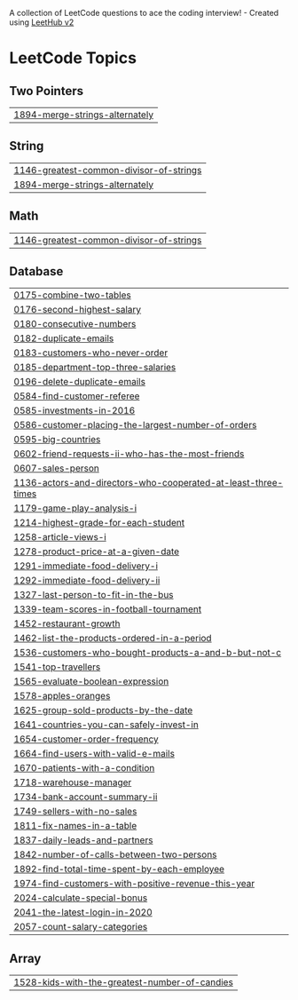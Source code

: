 A collection of LeetCode questions to ace the coding interview! - Created using [LeetHub v2](https://github.com/arunbhardwaj/LeetHub-2.0)
<!---LeetCode Topics Start-->
# LeetCode Topics
## Two Pointers
|  |
| ------- |
| [1894-merge-strings-alternately](https://github.com/Divyasakhare07/LeetCode-Practice/tree/master/1894-merge-strings-alternately) |
## String
|  |
| ------- |
| [1146-greatest-common-divisor-of-strings](https://github.com/Divyasakhare07/LeetCode-Practice/tree/master/1146-greatest-common-divisor-of-strings) |
| [1894-merge-strings-alternately](https://github.com/Divyasakhare07/LeetCode-Practice/tree/master/1894-merge-strings-alternately) |
## Math
|  |
| ------- |
| [1146-greatest-common-divisor-of-strings](https://github.com/Divyasakhare07/LeetCode-Practice/tree/master/1146-greatest-common-divisor-of-strings) |
## Database
|  |
| ------- |
| [0175-combine-two-tables](https://github.com/Divyasakhare07/LeetCode-Practice/tree/master/0175-combine-two-tables) |
| [0176-second-highest-salary](https://github.com/Divyasakhare07/LeetCode-Practice/tree/master/0176-second-highest-salary) |
| [0180-consecutive-numbers](https://github.com/Divyasakhare07/LeetCode-Practice/tree/master/0180-consecutive-numbers) |
| [0182-duplicate-emails](https://github.com/Divyasakhare07/LeetCode-Practice/tree/master/0182-duplicate-emails) |
| [0183-customers-who-never-order](https://github.com/Divyasakhare07/LeetCode-Practice/tree/master/0183-customers-who-never-order) |
| [0185-department-top-three-salaries](https://github.com/Divyasakhare07/LeetCode-Practice/tree/master/0185-department-top-three-salaries) |
| [0196-delete-duplicate-emails](https://github.com/Divyasakhare07/LeetCode-Practice/tree/master/0196-delete-duplicate-emails) |
| [0584-find-customer-referee](https://github.com/Divyasakhare07/LeetCode-Practice/tree/master/0584-find-customer-referee) |
| [0585-investments-in-2016](https://github.com/Divyasakhare07/LeetCode-Practice/tree/master/0585-investments-in-2016) |
| [0586-customer-placing-the-largest-number-of-orders](https://github.com/Divyasakhare07/LeetCode-Practice/tree/master/0586-customer-placing-the-largest-number-of-orders) |
| [0595-big-countries](https://github.com/Divyasakhare07/LeetCode-Practice/tree/master/0595-big-countries) |
| [0602-friend-requests-ii-who-has-the-most-friends](https://github.com/Divyasakhare07/LeetCode-Practice/tree/master/0602-friend-requests-ii-who-has-the-most-friends) |
| [0607-sales-person](https://github.com/Divyasakhare07/LeetCode-Practice/tree/master/0607-sales-person) |
| [1136-actors-and-directors-who-cooperated-at-least-three-times](https://github.com/Divyasakhare07/LeetCode-Practice/tree/master/1136-actors-and-directors-who-cooperated-at-least-three-times) |
| [1179-game-play-analysis-i](https://github.com/Divyasakhare07/LeetCode-Practice/tree/master/1179-game-play-analysis-i) |
| [1214-highest-grade-for-each-student](https://github.com/Divyasakhare07/LeetCode-Practice/tree/master/1214-highest-grade-for-each-student) |
| [1258-article-views-i](https://github.com/Divyasakhare07/LeetCode-Practice/tree/master/1258-article-views-i) |
| [1278-product-price-at-a-given-date](https://github.com/Divyasakhare07/LeetCode-Practice/tree/master/1278-product-price-at-a-given-date) |
| [1291-immediate-food-delivery-i](https://github.com/Divyasakhare07/LeetCode-Practice/tree/master/1291-immediate-food-delivery-i) |
| [1292-immediate-food-delivery-ii](https://github.com/Divyasakhare07/LeetCode-Practice/tree/master/1292-immediate-food-delivery-ii) |
| [1327-last-person-to-fit-in-the-bus](https://github.com/Divyasakhare07/LeetCode-Practice/tree/master/1327-last-person-to-fit-in-the-bus) |
| [1339-team-scores-in-football-tournament](https://github.com/Divyasakhare07/LeetCode-Practice/tree/master/1339-team-scores-in-football-tournament) |
| [1452-restaurant-growth](https://github.com/Divyasakhare07/LeetCode-Practice/tree/master/1452-restaurant-growth) |
| [1462-list-the-products-ordered-in-a-period](https://github.com/Divyasakhare07/LeetCode-Practice/tree/master/1462-list-the-products-ordered-in-a-period) |
| [1536-customers-who-bought-products-a-and-b-but-not-c](https://github.com/Divyasakhare07/LeetCode-Practice/tree/master/1536-customers-who-bought-products-a-and-b-but-not-c) |
| [1541-top-travellers](https://github.com/Divyasakhare07/LeetCode-Practice/tree/master/1541-top-travellers) |
| [1565-evaluate-boolean-expression](https://github.com/Divyasakhare07/LeetCode-Practice/tree/master/1565-evaluate-boolean-expression) |
| [1578-apples-oranges](https://github.com/Divyasakhare07/LeetCode-Practice/tree/master/1578-apples-oranges) |
| [1625-group-sold-products-by-the-date](https://github.com/Divyasakhare07/LeetCode-Practice/tree/master/1625-group-sold-products-by-the-date) |
| [1641-countries-you-can-safely-invest-in](https://github.com/Divyasakhare07/LeetCode-Practice/tree/master/1641-countries-you-can-safely-invest-in) |
| [1654-customer-order-frequency](https://github.com/Divyasakhare07/LeetCode-Practice/tree/master/1654-customer-order-frequency) |
| [1664-find-users-with-valid-e-mails](https://github.com/Divyasakhare07/LeetCode-Practice/tree/master/1664-find-users-with-valid-e-mails) |
| [1670-patients-with-a-condition](https://github.com/Divyasakhare07/LeetCode-Practice/tree/master/1670-patients-with-a-condition) |
| [1718-warehouse-manager](https://github.com/Divyasakhare07/LeetCode-Practice/tree/master/1718-warehouse-manager) |
| [1734-bank-account-summary-ii](https://github.com/Divyasakhare07/LeetCode-Practice/tree/master/1734-bank-account-summary-ii) |
| [1749-sellers-with-no-sales](https://github.com/Divyasakhare07/LeetCode-Practice/tree/master/1749-sellers-with-no-sales) |
| [1811-fix-names-in-a-table](https://github.com/Divyasakhare07/LeetCode-Practice/tree/master/1811-fix-names-in-a-table) |
| [1837-daily-leads-and-partners](https://github.com/Divyasakhare07/LeetCode-Practice/tree/master/1837-daily-leads-and-partners) |
| [1842-number-of-calls-between-two-persons](https://github.com/Divyasakhare07/LeetCode-Practice/tree/master/1842-number-of-calls-between-two-persons) |
| [1892-find-total-time-spent-by-each-employee](https://github.com/Divyasakhare07/LeetCode-Practice/tree/master/1892-find-total-time-spent-by-each-employee) |
| [1974-find-customers-with-positive-revenue-this-year](https://github.com/Divyasakhare07/LeetCode-Practice/tree/master/1974-find-customers-with-positive-revenue-this-year) |
| [2024-calculate-special-bonus](https://github.com/Divyasakhare07/LeetCode-Practice/tree/master/2024-calculate-special-bonus) |
| [2041-the-latest-login-in-2020](https://github.com/Divyasakhare07/LeetCode-Practice/tree/master/2041-the-latest-login-in-2020) |
| [2057-count-salary-categories](https://github.com/Divyasakhare07/LeetCode-Practice/tree/master/2057-count-salary-categories) |
## Array
|  |
| ------- |
| [1528-kids-with-the-greatest-number-of-candies](https://github.com/Divyasakhare07/LeetCode-Practice/tree/master/1528-kids-with-the-greatest-number-of-candies) |
<!---LeetCode Topics End-->